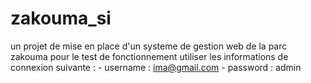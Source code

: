 # zakouma_si
un projet de mise en place d'un systeme de gestion web de la parc zakouma
pour le test de fonctionnement utiliser les informations de connexion suivante : 
    - username : ima@gmail.com
    - password : admin
